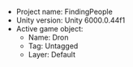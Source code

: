 <!-- UNITY CODE ASSIST INSTRUCTIONS START -->
- Project name: FindingPeople
- Unity version: Unity 6000.0.44f1
- Active game object:
  - Name: Dron
  - Tag: Untagged
  - Layer: Default
<!-- UNITY CODE ASSIST INSTRUCTIONS END -->
